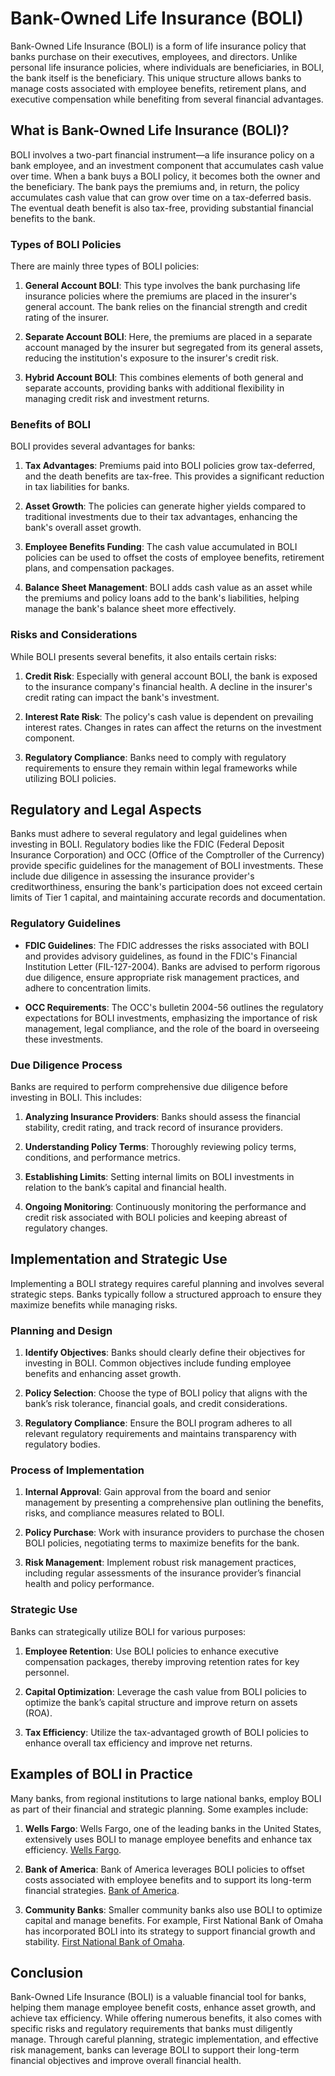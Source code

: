 # Bank-Owned Life Insurance (BOLI)

Bank-Owned Life Insurance (BOLI) is a form of life insurance policy that banks purchase on their executives, employees, and directors. Unlike personal life insurance policies, where individuals are beneficiaries, in BOLI, the bank itself is the beneficiary. This unique structure allows banks to manage costs associated with employee benefits, retirement plans, and executive compensation while benefiting from several financial advantages.

## What is Bank-Owned Life Insurance (BOLI)?

BOLI involves a two-part financial instrument—a life insurance policy on a bank employee, and an investment component that accumulates cash value over time. When a bank buys a BOLI policy, it becomes both the owner and the beneficiary. The bank pays the premiums and, in return, the policy accumulates cash value that can grow over time on a tax-deferred basis. The eventual death benefit is also tax-free, providing substantial financial benefits to the bank.

### Types of BOLI Policies

There are mainly three types of BOLI policies:

1. **General Account BOLI**: This type involves the bank purchasing life insurance policies where the premiums are placed in the insurer's general account. The bank relies on the financial strength and credit rating of the insurer.
   
2. **Separate Account BOLI**: Here, the premiums are placed in a separate account managed by the insurer but segregated from its general assets, reducing the institution's exposure to the insurer's credit risk.
   
3. **Hybrid Account BOLI**: This combines elements of both general and separate accounts, providing banks with additional flexibility in managing credit risk and investment returns.

### Benefits of BOLI

BOLI provides several advantages for banks:

1. **Tax Advantages**: Premiums paid into BOLI policies grow tax-deferred, and the death benefits are tax-free. This provides a significant reduction in tax liabilities for banks.
   
2. **Asset Growth**: The policies can generate higher yields compared to traditional investments due to their tax advantages, enhancing the bank's overall asset growth.
   
3. **Employee Benefits Funding**: The cash value accumulated in BOLI policies can be used to offset the costs of employee benefits, retirement plans, and compensation packages.
   
4. **Balance Sheet Management**: BOLI adds cash value as an asset while the premiums and policy loans add to the bank's liabilities, helping manage the bank's balance sheet more effectively.

### Risks and Considerations

While BOLI presents several benefits, it also entails certain risks:

1. **Credit Risk**: Especially with general account BOLI, the bank is exposed to the insurance company's financial health. A decline in the insurer's credit rating can impact the bank's investment.
   
2. **Interest Rate Risk**: The policy's cash value is dependent on prevailing interest rates. Changes in rates can affect the returns on the investment component.
   
3. **Regulatory Compliance**: Banks need to comply with regulatory requirements to ensure they remain within legal frameworks while utilizing BOLI policies.

## Regulatory and Legal Aspects

Banks must adhere to several regulatory and legal guidelines when investing in BOLI. Regulatory bodies like the FDIC (Federal Deposit Insurance Corporation) and OCC (Office of the Comptroller of the Currency) provide specific guidelines for the management of BOLI investments. These include due diligence in assessing the insurance provider's creditworthiness, ensuring the bank's participation does not exceed certain limits of Tier 1 capital, and maintaining accurate records and documentation.

### Regulatory Guidelines

- **FDIC Guidelines**: The FDIC addresses the risks associated with BOLI and provides advisory guidelines, as found in the FDIC's Financial Institution Letter (FIL-127-2004). Banks are advised to perform rigorous due diligence, ensure appropriate risk management practices, and adhere to concentration limits.
  
- **OCC Requirements**: The OCC's bulletin 2004-56 outlines the regulatory expectations for BOLI investments, emphasizing the importance of risk management, legal compliance, and the role of the board in overseeing these investments.

### Due Diligence Process

Banks are required to perform comprehensive due diligence before investing in BOLI. This includes:

1. **Analyzing Insurance Providers**: Banks should assess the financial stability, credit rating, and track record of insurance providers.
   
2. **Understanding Policy Terms**: Thoroughly reviewing policy terms, conditions, and performance metrics.
   
3. **Establishing Limits**: Setting internal limits on BOLI investments in relation to the bank’s capital and financial health.
   
4. **Ongoing Monitoring**: Continuously monitoring the performance and credit risk associated with BOLI policies and keeping abreast of regulatory changes.

## Implementation and Strategic Use

Implementing a BOLI strategy requires careful planning and involves several strategic steps. Banks typically follow a structured approach to ensure they maximize benefits while managing risks.

### Planning and Design

1. **Identify Objectives**: Banks should clearly define their objectives for investing in BOLI. Common objectives include funding employee benefits and enhancing asset growth.
   
2. **Policy Selection**: Choose the type of BOLI policy that aligns with the bank’s risk tolerance, financial goals, and credit considerations.
   
3. **Regulatory Compliance**: Ensure the BOLI program adheres to all relevant regulatory requirements and maintains transparency with regulatory bodies.

### Process of Implementation

1. **Internal Approval**: Gain approval from the board and senior management by presenting a comprehensive plan outlining the benefits, risks, and compliance measures related to BOLI.
   
2. **Policy Purchase**: Work with insurance providers to purchase the chosen BOLI policies, negotiating terms to maximize benefits for the bank.
   
3. **Risk Management**: Implement robust risk management practices, including regular assessments of the insurance provider’s financial health and policy performance.

### Strategic Use

Banks can strategically utilize BOLI for various purposes:

1. **Employee Retention**: Use BOLI policies to enhance executive compensation packages, thereby improving retention rates for key personnel.
   
2. **Capital Optimization**: Leverage the cash value from BOLI policies to optimize the bank’s capital structure and improve return on assets (ROA).

3. **Tax Efficiency**: Utilize the tax-advantaged growth of BOLI policies to enhance overall tax efficiency and improve net returns.

## Examples of BOLI in Practice

Many banks, from regional institutions to large national banks, employ BOLI as part of their financial and strategic planning. Some examples include:

1. **Wells Fargo**: Wells Fargo, one of the leading banks in the United States, extensively uses BOLI to manage employee benefits and enhance tax efficiency. [Wells Fargo](https://www.wellsfargo.com).

2. **Bank of America**: Bank of America leverages BOLI policies to offset costs associated with employee benefits and to support its long-term financial strategies. [Bank of America](https://www.bankofamerica.com).

3. **Community Banks**: Smaller community banks also use BOLI to optimize capital and manage benefits. For example, First National Bank of Omaha has incorporated BOLI into its strategy to support financial growth and stability. [First National Bank of Omaha](https://www.fnbo.com).

## Conclusion

Bank-Owned Life Insurance (BOLI) is a valuable financial tool for banks, helping them manage employee benefit costs, enhance asset growth, and achieve tax efficiency. While offering numerous benefits, it also comes with specific risks and regulatory requirements that banks must diligently manage. Through careful planning, strategic implementation, and effective risk management, banks can leverage BOLI to support their long-term financial objectives and improve overall financial health.